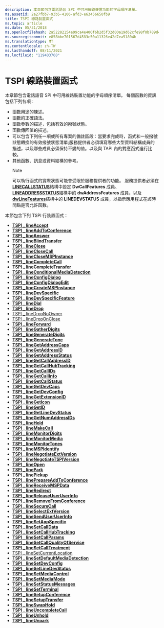 ```yaml
---
description: 本章節包含電話語音 SPI 中可用線路裝置功能的字母順序清單。
ms.assetid: 2a27fbb7-93b5-4106-afd3-e63456650fb9
title: TSPI 線路裝置函式
ms.topic: article
ms.date: 05/31/2018
ms.openlocfilehash: 2a52282154e99ca4e400f6b2d5f32d00a19d62cfe98f0b789d4ee24b9a240293
ms.sourcegitcommit: e858bbe701567d4583c50a11326e42d7ea51804b
ms.translationtype: MT
ms.contentlocale: zh-TW
ms.lasthandoff: 08/11/2021
ms.locfileid: "119403708"
---
```

# <a name="tspi-line-device-functions"></a>TSPI 線路裝置函式

本章節包含電話語音 SPI 中可用線路裝置功能的字母順序清單。 每個函數的資訊包括下列各項：

-   函數用途的陳述。
-   函數的正確語法。
-   函數參數的描述，包括有效的撥號狀態。
-   函數傳回值的描述。
-   可以包含下列任一項或所有專案的備註區段：當要求完成時，函式和一般撥號狀態轉換的有效撥號狀態清單;服務提供者必須填寫哪些大型資料結構成員的描述，以及哪些成員必須保持不變的值。以及與 TAPI 內的對應函式進行比較。
-   其他函數、訊息或資料結構的參考。
    > [!Note]  
    > 可以執行函式的實際狀態可能會受限於服務提供者的功能。 服務提供者必須在 [**LINECALLSTATUS**](/windows/win32/api/tapi/ns-tapi-linecallstatus)結構中設定 **DwCallFeatures** 成員、 [**LINEADDRESSSTATUS**](/windows/win32/api/tapi/ns-tapi-lineaddressstatus)結構中的 **dwAddressFeatures** 成員，以及 [**dwLineFeatures**](/windows/win32/api/tapi/ns-tapi-linedevstatus)結構中的 **LINEDEVSTATUS** 成員，以指示應用程式在該時間點是否允許函數。

     

本節包含下列 TSPI 行裝置函式：

-   [**TSPI \_ lineAccept**](/windows/win32/api/tspi/nf-tspi-tspi_lineaccept)
-   [**TSPI \_ lineAddToConference**](/windows/win32/api/tspi/nf-tspi-tspi_lineaddtoconference)
-   [**TSPI \_ lineAnswer**](/windows/win32/api/tspi/nf-tspi-tspi_lineanswer)
-   [**TSPI \_ lineBlindTransfer**](/windows/win32/api/tspi/nf-tspi-tspi_lineblindtransfer)
-   [**TSPI \_ lineClose**](/windows/win32/api/tspi/nf-tspi-tspi_lineclose)
-   [**TSPI \_ lineCloseCall**](/windows/win32/api/tspi/nf-tspi-tspi_lineclosecall)
-   [**TSPI \_ lineCloseMSPInstance**](/windows/win32/api/tspi/nf-tspi-tspi_lineclosemspinstance)
-   [**TSPI \_ lineCompleteCall**](/windows/win32/api/tspi/nf-tspi-tspi_linecompletecall)
-   [**TSPI \_ lineCompleteTransfer**](/windows/win32/api/tspi/nf-tspi-tspi_linecompletetransfer)
-   [**TSPI \_ lineConditionalMediaDetection**](/windows/win32/api/tspi/nf-tspi-tspi_lineconditionalmediadetection)
-   [**TSPI \_ lineConfigDialog**](/windows/win32/api/tspi/nf-tspi-tspi_lineconfigdialog)
-   [**TSPI \_ lineConfigDialogEdit**](/windows/win32/api/tspi/nf-tspi-tspi_lineconfigdialogedit)
-   [**TSPI \_ lineCreateMSPInstance**](/windows/win32/api/tspi/nf-tspi-tspi_linecreatemspinstance)
-   [**TSPI \_ lineDevSpecific**](/windows/win32/api/tspi/nf-tspi-tspi_linedevspecific)
-   [**TSPI \_ lineDevSpecificFeature**](/windows/win32/api/tspi/nf-tspi-tspi_linedevspecificfeature)
-   [**TSPI \_ lineDial**](/windows/win32/api/tspi/nf-tspi-tspi_linedial)
-   [**TSPI \_ lineDrop**](/windows/win32/api/tspi/nf-tspi-tspi_linedrop)
-   [TSPI \_ lineDropNoOwner](tspi-linedropnoowner.md)
-   [TSPI \_ lineDropOnClose](tspi-linedroponclose.md)
-   [**TSPI \_ lineForward**](/windows/win32/api/tspi/nf-tspi-tspi_lineforward)
-   [**TSPI \_ lineGatherDigits**](/windows/win32/api/tspi/nf-tspi-tspi_linegatherdigits)
-   [**TSPI \_ lineGenerateDigits**](/windows/win32/api/tspi/nf-tspi-tspi_linegeneratedigits)
-   [**TSPI \_ lineGenerateTone**](/windows/win32/api/tspi/nf-tspi-tspi_linegeneratetone)
-   [**TSPI \_ lineGetAddressCaps**](/windows/win32/api/tspi/nf-tspi-tspi_linegetaddresscaps)
-   [**TSPI \_ lineGetAddressID**](/windows/win32/api/tspi/nf-tspi-tspi_linegetaddressid)
-   [**TSPI \_ lineGetAddressStatus**](/windows/win32/api/tspi/nf-tspi-tspi_linegetaddressstatus)
-   [**TSPI \_ lineGetCallAddressID**](/windows/win32/api/tspi/nf-tspi-tspi_linegetcalladdressid)
-   [**TSPI \_ lineGetCallHubTracking**](/windows/win32/api/tspi/nf-tspi-tspi_linegetcallhubtracking)
-   [**TSPI \_ lineGetCallIDs**](/windows/win32/api/tspi/nf-tspi-tspi_linegetcallids)
-   [**TSPI \_ lineGetCallInfo**](/windows/win32/api/tspi/nf-tspi-tspi_linegetcallinfo)
-   [**TSPI \_ lineGetCallStatus**](/windows/win32/api/tspi/nf-tspi-tspi_linegetcallstatus)
-   [**TSPI \_ lineGetDevCaps**](/windows/win32/api/tspi/nf-tspi-tspi_linegetdevcaps)
-   [**TSPI \_ lineGetDevConfig**](/windows/win32/api/tspi/nf-tspi-tspi_linegetdevconfig)
-   [**TSPI \_ lineGetExtensionID**](/windows/win32/api/tspi/nf-tspi-tspi_linegetextensionid)
-   [**TSPI \_ lineGetIcon**](/windows/win32/api/tspi/nf-tspi-tspi_linegeticon)
-   [**TSPI \_ lineGetID**](/windows/win32/api/tspi/nf-tspi-tspi_linegetid)
-   [**TSPI \_ lineGetLineDevStatus**](/windows/win32/api/tspi/nf-tspi-tspi_linegetlinedevstatus)
-   [**TSPI \_ lineGetNumAddressIDs**](/windows/win32/api/tspi/nf-tspi-tspi_linegetnumaddressids)
-   [**TSPI \_ lineHold**](/windows/win32/api/tspi/nf-tspi-tspi_linehold)
-   [**TSPI \_ lineMakeCall**](/windows/win32/api/tspi/nf-tspi-tspi_linemakecall)
-   [**TSPI \_ lineMonitorDigits**](/windows/win32/api/tspi/nf-tspi-tspi_linemonitordigits)
-   [**TSPI \_ lineMonitorMedia**](/windows/win32/api/tspi/nf-tspi-tspi_linemonitormedia)
-   [**TSPI \_ lineMonitorTones**](/windows/win32/api/tspi/nf-tspi-tspi_linemonitortones)
-   [**TSPI \_ lineMSPIdentify**](/windows/win32/api/tspi/nf-tspi-tspi_linemspidentify)
-   [**TSPI \_ lineNegotiateExtVersion**](/windows/win32/api/tspi/nf-tspi-tspi_linenegotiateextversion)
-   [**TSPI \_ lineNegotiateTSPIVersion**](/windows/win32/api/tspi/nf-tspi-tspi_linenegotiatetspiversion)
-   [**TSPI \_ lineOpen**](/windows/win32/api/tspi/nf-tspi-tspi_lineopen)
-   [**TSPI \_ linePark**](/windows/win32/api/tspi/nf-tspi-tspi_linepark)
-   [**TSPI \_ linePickup**](/windows/win32/api/tspi/nf-tspi-tspi_linepickup)
-   [**TSPI \_ linePrepareAddToConference**](/windows/win32/api/tspi/nf-tspi-tspi_lineprepareaddtoconference)
-   [**TSPI \_ lineReceiveMSPData**](/windows/win32/api/tspi/nf-tspi-tspi_linereceivemspdata)
-   [**TSPI \_ lineRedirect**](/windows/win32/api/tspi/nf-tspi-tspi_lineredirect)
-   [**TSPI \_ lineReleaseUserUserInfo**](/windows/win32/api/tspi/nf-tspi-tspi_linereleaseuseruserinfo)
-   [**TSPI \_ lineRemoveFromConference**](/windows/win32/api/tspi/nf-tspi-tspi_lineremovefromconference)
-   [**TSPI \_ lineSecureCall**](/windows/win32/api/tspi/nf-tspi-tspi_linesecurecall)
-   [**TSPI \_ lineSelectExtVersion**](/windows/win32/api/tspi/nf-tspi-tspi_lineselectextversion)
-   [**TSPI \_ lineSendUserUserInfo**](/windows/win32/api/tspi/nf-tspi-tspi_linesenduseruserinfo)
-   [**TSPI \_ lineSetAppSpecific**](/windows/win32/api/tspi/nf-tspi-tspi_linesetappspecific)
-   [**TSPI \_ lineSetCallData**](/windows/win32/api/tspi/nf-tspi-tspi_linesetcalldata)
-   [**TSPI \_ lineSetCallHubTracking**](/windows/win32/api/tspi/nf-tspi-tspi_linesetcallhubtracking)
-   [**TSPI \_ lineSetCallParams**](/windows/win32/api/tspi/nf-tspi-tspi_linesetcallparams)
-   [**TSPI \_ lineSetCallQualityOfService**](/windows/win32/api/tspi/nf-tspi-tspi_linesetcallqualityofservice)
-   [**TSPI \_ lineSetCallTreatment**](/windows/win32/api/tspi/nf-tspi-tspi_linesetcalltreatment)
-   [TSPI \_ lineSetCurrentLocation](tspi-linesetcurrentlocation.md)
-   [**TSPI \_ lineSetDefaultMediaDetection**](/windows/win32/api/tspi/nf-tspi-tspi_linesetdefaultmediadetection)
-   [**TSPI \_ lineSetDevConfig**](/windows/win32/api/tspi/nf-tspi-tspi_linesetdevconfig)
-   [**TSPI \_ lineSetLineDevStatus**](/windows/win32/api/tspi/nf-tspi-tspi_linesetlinedevstatus)
-   [**TSPI \_ lineSetMediaControl**](/windows/win32/api/tspi/nf-tspi-tspi_linesetmediacontrol)
-   [**TSPI \_ lineSetMediaMode**](/windows/win32/api/tspi/nf-tspi-tspi_linesetmediamode)
-   [**TSPI \_ lineSetStatusMessages**](/windows/win32/api/tspi/nf-tspi-tspi_linesetstatusmessages)
-   [**TSPI \_ lineSetTerminal**](/windows/win32/api/tspi/nf-tspi-tspi_linesetterminal)
-   [**TSPI \_ lineSetupConference**](/windows/win32/api/tspi/nf-tspi-tspi_linesetupconference)
-   [**TSPI \_ lineSetupTransfer**](/windows/win32/api/tspi/nf-tspi-tspi_linesetuptransfer)
-   [**TSPI \_ lineSwapHold**](/windows/win32/api/tspi/nf-tspi-tspi_lineswaphold)
-   [**TSPI \_ lineUncompleteCall**](/windows/win32/api/tspi/nf-tspi-tspi_lineuncompletecall)
-   [**TSPI \_ lineUnhold**](/windows/win32/api/tspi/nf-tspi-tspi_lineunhold)
-   [**TSPI \_ lineUnpark**](/windows/win32/api/tspi/nf-tspi-tspi_lineunpark)

 

 
